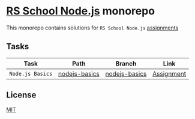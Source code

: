 # [RS School Node.js](https://rs.school/courses/nodejs) monorepo

This monorepo contains solutions for `RS School Node.js` [assignments](https://github.com/rolling-scopes-school/tasks/tree/master/node)

## Tasks

| Task             | Path                             | Branch                                   | Link                                                                                                               |
| ---------------- | -------------------------------- | ---------------------------------------- | ------------------------------------------------------------------------------------------------------------------ |
| `Node.js Basics` | [nodejs-basics](./nodejs-basics) | [nodejs-basics](../..nodejs-basics-fork) | [Assignment](https://github.com/AlreadyBored/nodejs-assignments/blob/main/assignments/nodejs-basics/assignment.md) |

## License

[MIT](./LICENSE)
